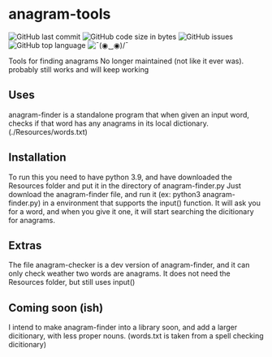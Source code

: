 # anagram-tools
![GitHub last commit](https://img.shields.io/github/last-commit/rowan-sl/anagram-tools) ![GitHub code size in bytes](https://img.shields.io/github/languages/code-size/rowan-sl/anagram-tools) ![GitHub issues](https://img.shields.io/github/issues-raw/rowan-sl/anagram-tools) ![GitHub top language](https://img.shields.io/github/languages/top/rowan-sl/anagram-tools) ![  ¯\(◉‿◉)/¯  ](https://img.shields.io/badge/code%20quality-C%2B%2B-ff69b4)

Tools for finding anagrams
No longer maintained (not like it ever was). probably still works and will keep working

## Uses
anagram-finder is a standalone program that when given an input word, checks if that word has any anagrams in its local dictionary. (./Resources/words.txt)

## Installation
To run this you need to have python 3.9, and have downloaded the Resources folder and put it in the directory of anagram-finder.py
Just download the anagram-finder file, and run it (ex: python3 anagram-finder.py) in a environment that supports the input() function.
It will ask you for a word, and when you give it one, it will start searching the dicitionary for anagrams.

## Extras
The file anagram-checker is a dev version of anagram-finder, and it can only check weather two words are anagrams. It does not need the Resources folder, but still uses input()

## Coming soon (ish)
I intend to make anagram-finder into a library soon, and add a larger dicitionary, with less proper nouns. (words.txt is taken from a spell checking dicitionary)
